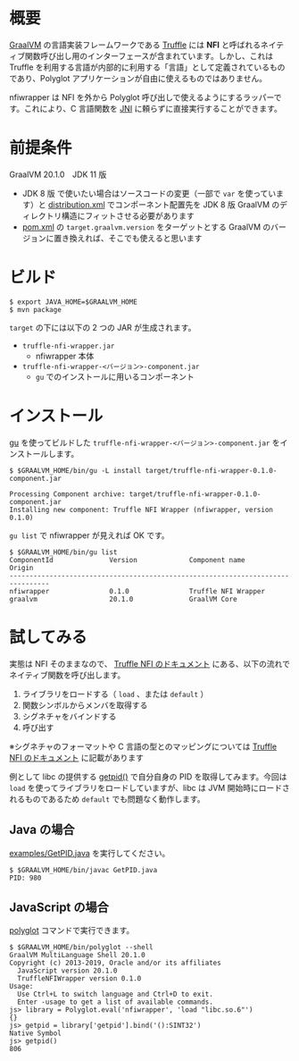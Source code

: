 # 概要

[GraalVM](https://www.graalvm.org/) の言語実装フレームワークである [Truffle](https://github.com/oracle/graal/tree/master/truffle/) には **NFI** と呼ばれるネイティブ関数呼び出し用のインターフェースが含まれています。しかし、これは Truffle を利用する言語が内部的に利用する「言語」として定義されているものであり、Polyglot アプリケーションが自由に使えるものではありません。

nfiwrapper は NFI を外から Polyglot 呼び出しで使えるようにするラッパーです。これにより、C 言語関数を [JNI](https://docs.oracle.com/javase/jp/11/docs/specs/jni/index.html) に頼らずに直接実行することができます。

# 前提条件

GraalVM 20.1.0　JDK 11 版

* JDK 8 版 で使いたい場合はソースコードの変更（一部で `var` を使っています）と [distribution.xml](src/main/assembly/distribution.xml) でコンポーネント配置先を JDK 8 版 GraalVM のディレクトリ構造にフィットさせる必要があります
* [pom.xml](pom.xml) の `target.graalvm.version` をターゲットとする GraalVM のバージョンに置き換えれば、そこでも使えると思います

# ビルド

```
$ export JAVA_HOME=$GRAALVM_HOME
$ mvn package
```

`target` の下には以下の 2 つの JAR が生成されます。

* `truffle-nfi-wrapper.jar`
    * nfiwrapper 本体
* `truffle-nfi-wrapper-<バージョン>-component.jar`
    * `gu` でのインストールに用いるコンポーネント

# インストール

[gu](https://www.graalvm.org/docs/reference-manual/install-components/) を使ってビルドした `truffle-nfi-wrapper-<バージョン>-component.jar` をインストールします。

```
$ $GRAALVM_HOME/bin/gu -L install target/truffle-nfi-wrapper-0.1.0-component.jar

Processing Component archive: target/truffle-nfi-wrapper-0.1.0-component.jar
Installing new component: Truffle NFI Wrapper (nfiwrapper, version 0.1.0)
```

`gu list` で nfiwrapper が見えれば OK です。

```
$ $GRAALVM_HOME/bin/gu list
ComponentId              Version             Component name      Origin
--------------------------------------------------------------------------------
nfiwrapper               0.1.0               Truffle NFI Wrapper
graalvm                  20.1.0              GraalVM Core
```

# 試してみる

実態は NFI そのままなので、 [Truffle NFI のドキュメント](https://github.com/oracle/graal/blob/master/truffle/docs/NFI.md) にある、以下の流れでネイティブ関数を呼び出します。

1. ライブラリをロードする（ `load` 、または `default` ）
2. 関数シンボルからメンバを取得する
3. シグネチャをバインドする
4. 呼び出す

※シグネチャのフォーマットや C 言語の型とのマッピングについては [Truffle NFI のドキュメント](https://github.com/oracle/graal/blob/master/truffle/docs/NFI.md) に記載があります

例として libc の提供する [getpid()](https://linuxjm.osdn.jp/html/LDP_man-pages/man2/getpid.2.html) で自分自身の PID を取得してみます。今回は `load` を使ってライブラリをロードしていますが、libc は JVM 開始時にロードされるものであるため `default` でも問題なく動作します。

## Java の場合

[examples/GetPID.java](examples/GetPID.java) を実行してください。

```
$ $GRAALVM_HOME/bin/javac GetPID.java
PID: 980
```

## JavaScript の場合

[polyglot](https://www.graalvm.org/docs/reference-manual/polyglot/#running-polyglot-applications) コマンドで実行できます。

```
$ $GRAALVM_HOME/bin/polyglot --shell
GraalVM MultiLanguage Shell 20.1.0
Copyright (c) 2013-2019, Oracle and/or its affiliates
  JavaScript version 20.1.0
  TruffleNFIWrapper version 0.1.0
Usage:
  Use Ctrl+L to switch language and Ctrl+D to exit.
  Enter -usage to get a list of available commands.
js> library = Polyglot.eval('nfiwrapper', 'load "libc.so.6"')
{}
js> getpid = library['getpid'].bind('():SINT32')
Native Symbol
js> getpid()
806
```
